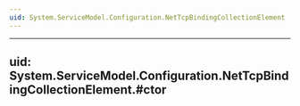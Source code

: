 ```yaml
---
uid: System.ServiceModel.Configuration.NetTcpBindingCollectionElement
---
```


---
uid: System.ServiceModel.Configuration.NetTcpBindingCollectionElement.#ctor
---

